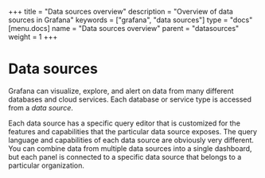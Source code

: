 +++
title = "Data sources overview"
description = "Overview of data sources in Grafana"
keywords = ["grafana", "data sources"]
type = "docs"
[menu.docs]
name = "Data sources overview"
parent = "datasources"
weight = 1
+++

# Data sources

Grafana can visualize, explore, and alert on data from many different databases and cloud services. Each database or service type is accessed from a *data source*. 

Each data source has a specific query editor that is customized for the features and capabilities that the particular data source exposes. The query language and capabilities of each data source are obviously very different. You can combine data from multiple data sources into a single dashboard, but each panel is connected to a specific data source that belongs to a particular organization.
